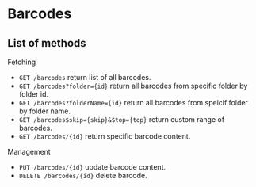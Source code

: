 Barcodes
==========

List of methods
-----------------

Fetching  

* `GET /barcodes` return list of all barcodes.
* `GET /barcodes?folder={id}` return all barcodes from specific folder by folder id.
* `GET /barcodes?folderName={id}` return all barcodes from speicif folder by folder name.
* `GET /barcodes$skip={skip}&$top={top}` return custom range of barcodes.
* `GET /barcodes/{id}` return specific barcode content.

Management
* `PUT /barcodes/{id}` update barcode content.
* `DELETE /barcodes/{id}` delete barcode.
